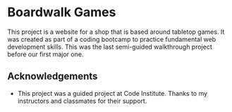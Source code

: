 # Boardwalk Games

This project is a website for a shop that is based around tabletop games. It was created as part of a coding bootcamp to practice fundamental web development skills. This was the last semi-guided walkthrough project before our first major one.

## Acknowledgements

  * This project was a guided project at Code Institute. Thanks to my instructors and classmates for their support.

